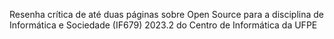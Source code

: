 Resenha crítica de até duas páginas sobre Open Source para a disciplina de Informática e Sociedade (IF679) 2023.2 do Centro de Informática da UFPE